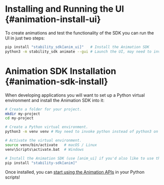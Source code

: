 # Installing and Running the UI {#animation-install-ui}

To create animations and test the functionality of the SDK you can run the UI in just two steps:

```bash
pip install "stability_sdk[anim_ui]"   # Install the Animation SDK
python3 -m stability_sdk animate --gui # Launch the UI, may need to invoke python instead of python3 on Windows.
```

# Animation SDK Installation {#animation-sdk-install}

When developing applications you will want to set up a Python virtual environment and install the Animation SDK into it:

```bash
# Create a folder for your project.
mkdir my-project
cd my-project

# Create a Python virtual environment.
python3 -m venv venv # May need to invoke python instead of python3 on Windows.

# Activate the virtual environment.
source venv/bin/activate   # macOS / Linux
venv\Scripts\activate.bat  # Windows

# Install the Animation SDK (use [anim_ui] if you'd also like to use the UI).
pip install "stability-sdk[anim]"
```

Once installed, you can [start using the Animation APIs](/docs/features/animation/using) in your Python scripts!
